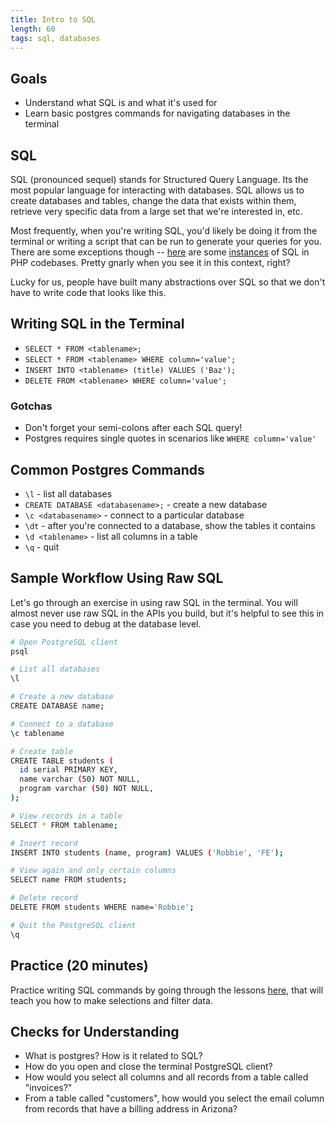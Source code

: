 ```yaml
---
title: Intro to SQL
length: 60
tags: sql, databases
---
```


## Goals

* Understand what SQL is and what it's used for
* Learn basic postgres commands for navigating databases in the terminal


## SQL

SQL (pronounced sequel) stands for Structured Query Language. Its the most popular language for interacting with databases. SQL allows us to create databases and tables, change the data that exists within them, retrieve very specific data from a large set that we're interested in, etc.

Most frequently, when you're writing SQL, you'd likely be doing it from the terminal or writing a script that can be run to generate your queries for you. There are some exceptions though -- [here](https://github.com/symfony/symfony/blob/5129c4cf7e294b1a5ea30d6fec6e89b75396dcd2/src/Symfony/Bridge/Doctrine/Security/RememberMe/DoctrineTokenProvider.php#L63-L67) are some [instances](https://github.com/symfony/symfony/blob/5129c4cf7e294b1a5ea30d6fec6e89b75396dcd2/src/Symfony/Bridge/Doctrine/Security/RememberMe/DoctrineTokenProvider.php#L82-L85) of SQL in PHP codebases. Pretty gnarly when you see it in this context, right?

Lucky for us, people have built many abstractions over SQL so that we don't have to write code that looks like this. 

## Writing SQL in the Terminal

* `SELECT * FROM <tablename>;`
* `SELECT * FROM <tablename> WHERE column='value';`
* `INSERT INTO <tablename> (title) VALUES ('Baz');`
* `DELETE FROM <tablename> WHERE column='value';`

### Gotchas

* Don't forget your semi-colons after each SQL query!
* Postgres requires single quotes in scenarios like `WHERE column='value'`


## Common Postgres Commands

* `\l` - list all databases
* `CREATE DATABASE <databasename>;` - create a new database
* `\c <databasename>` - connect to a particular database
* `\dt` - after you're connected to a database, show the tables it contains
* `\d <tablename>` - list all columns in a table
* `\q` - quit


## Sample Workflow Using Raw SQL

Let's go through an exercise in using raw SQL in the terminal. You will almost never use raw SQL in the APIs you build, but it's helpful to see this in case you need to debug at the database level.

```bash
# Open PostgreSQL client
psql

# List all databases
\l

# Create a new database
CREATE DATABASE name;

# Connect to a database
\c tablename

# Create table
CREATE TABLE students (
  id serial PRIMARY KEY,
  name varchar (50) NOT NULL,
  program varchar (50) NOT NULL,
);

# View records in a table
SELECT * FROM tablename;

# Insert record
INSERT INTO students (name, program) VALUES ('Robbie', 'FE');

# View again and only certain columns
SELECT name FROM students;

# Delete record
DELETE FROM students WHERE name='Robbie';

# Quit the PostgreSQL client
\q 
```


## Practice (20 minutes)

Practice writing SQL commands by going through the lessons [here](http://sql-by-repetition.herokuapp.com/), that will teach you how to make selections and filter data.

## Checks for Understanding

* What is postgres? How is it related to SQL?
* How do you open and close the terminal PostgreSQL client?
* How would you select all columns and all records from a table called "invoices?"
* From a table called "customers", how would you select the email column from records that have a billing address in Arizona?